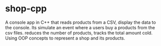 # shop-cpp
A console app in C++ that reads products from a CSV, display the data to the console. Its simulate an event where a users buy a products from  the csv files. reduces the number of products, tracks the total amount cold. Using OOP concepts to represent a shop and its products.
